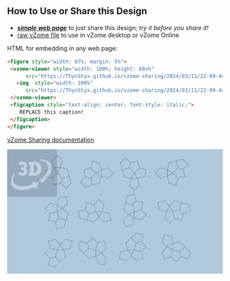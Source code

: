 
## How to Use or Share this Design

 - [***simple web page***](<https://ThynStyx.github.io/vzome-sharing/2024/03/11/22-09-44-Spectre-scratchpad/>) to just share this design; *try it before you share it!*
 - [raw vZome file](<https://raw.githubusercontent.com/ThynStyx/vzome-sharing/main/2024/03/11/22-09-44-Spectre-scratchpad/Spectre-scratchpad.vZome>) to use in vZome desktop or vZome Online
 
 HTML for embedding in any web page:
 ```html
<figure style="width: 87%; margin: 5%">
  <vzome-viewer style="width: 100%; height: 60vh"
       src="https://ThynStyx.github.io/vzome-sharing/2024/03/11/22-09-44-Spectre-scratchpad/Spectre-scratchpad.vZome" >
    <img  style="width: 100%"
       src="https://ThynStyx.github.io/vzome-sharing/2024/03/11/22-09-44-Spectre-scratchpad/Spectre-scratchpad.png" >
  </vzome-viewer>
  <figcaption style="text-align: center; font-style: italic;">
     REPLACE this caption!
  </figcaption>
</figure>
 ```

[vZome Sharing documentation](https://vzome.github.io/vzome/sharing.html#how-it-works)

![Image](<Spectre-scratchpad.png>)

